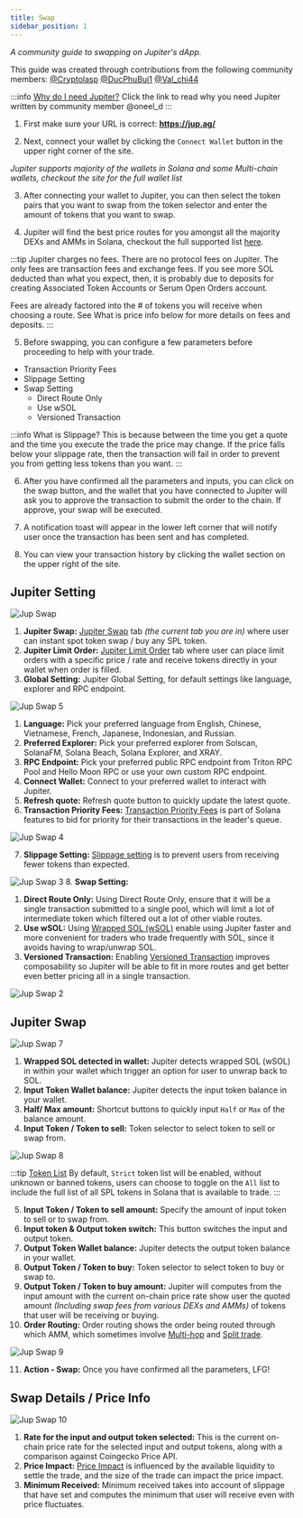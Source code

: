 ```yaml
---
title: Swap
sidebar_position: 1
---
```


*A community guide to swapping on Jupiter's dApp.*

This guide was created through contributions from the following community members:  [@Cryptolasp](https://twitter.com/cryptolasp) [@DucPhuBui1](https://twitter.com/DucPhuBui1) [@Val_chi44](https://twitter.com/Val_chi44)

:::info [Why do I need Jupiter?](https://oneel.notion.site/Jupiter-Aggregation-0ef3149cd3bb485b8e118432e6cf8472)
Click the link to read why you need Jupiter written by community member @oneel_d
:::

1. First make sure your URL is correct: **https://jup.ag/**

2. Next, connect your wallet by clicking the `Connect Wallet` button in the upper right corner of the site.

<!-- ![Jup Swap 6](//img/jup-swap/jup-swap6.png) -->

*Jupiter supports majority of the wallets in Solana and some Multi-chain wallets, checkout the site for the full wallet list*

3. After connecting your wallet to Jupiter, you can then select the token pairs that you want to swap from the token selector and enter the amount of tokens that you want to swap. 

4. Jupiter will find the best price routes for you amongst all the majority DEXs and AMMs in Solana, checkout the full supported list [here](/ecosystem/DEXsAMMs).

:::tip Jupiter charges no fees.
There are no protocol fees on Jupiter.  The only fees are transaction fees and exchange fees.  If you see more SOL deducted than what you expect, then, it is probably due to deposits for creating Associated Token Accounts or Serum Open Orders account. 

Fees are already factored into the # of tokens you will receive when choosing a route.
See What is price info below for more details on fees and deposits.
:::

<!-- <details open>
<summary>What is price info?</summary>

<b>Below the swap button, you will see important price information.</b>
<ul>
<li><b>Rate:</b> This will show you the price you are paying for the selected route. You can click to toggle this rate.</li>
<li><b>Within x% of CoinGecko:</b>  Jupiter will check if the rate you are getting is close to the market rate.  If the price you will pay is 2% or greater than the price on CoinGecko we will show you a warning.</li>
<li><b>Price impact:</b>  The size of your trade can also affect the rate that you get.  Price impact measure how much the size of your trade is affecting your price.  Jupiter will show a warning if it 2% or greater.</li>
<li><b>Minimum Received:</b>  This is the minimum amount of tokens you are guaranteed to received and is based on your slippage settings but also has factored in all the fees.</li>
<li><b>Fees paid to xxx:</b>  These are the exchange fees paid and there is a fee paid per hop in a route.</li>
<li><b>Transaction Fee:</b>  This is the fee you will pay for the transaction regardless if the transaction is successful or not.</li>
<li><b>Deposit:</b>  This is the rent paid to create an ATA account that will hold your token data, e.g. how much token you own. Or it is the rent paid to create a Serum OpenOrders account needed to trade on Serum.  Your deposit can be reclaimed by closing those accounts.  You can use this tool to reclaim them.</li>
</ul>
</details> -->

5. Before swapping, you can configure a few parameters before proceeding to help with your trade.
- Transaction Priority Fees
- Slippage Setting
- Swap Setting 
    - Direct Route Only
    - Use wSOL
    - Versioned Transaction

:::info What is Slippage?
This is because between the time you get a quote and the time you execute the trade the price may change.  If the price falls below your slippage rate, then the transaction will fail in order to prevent you from getting less tokens than you want.
:::

6. After you have confirmed all the parameters and inputs, you can click on the swap button, and the wallet that you have connected to Jupiter will ask you to approve the transaction to submit the order to the chain. If approve, your swap will be executed.

7. A notification toast will appear in the lower left corner that will notify user once the transaction has been sent and has completed.

8. You can view your transaction history by clicking the wallet section on the upper right of the site. 

## Jupiter Setting

![Jup Swap](//img/jup-swap/jup-swap.png)

1. **Jupiter Swap:** [Jupiter Swap](https://jup.ag/) tab *(the current tab you are in)* where user can instant spot token swap / buy any SPL token. 
2. **Jupiter Limit Order:** [Jupiter Limit Order](https://jup.ag/limit) tab where user can place limit orders with a specific price / rate and receive tokens directly in your wallet when order is filled. 
3. **Global Setting:** Jupiter Global Setting, for default settings like language, explorer and RPC endpoint.

![Jup Swap 5](//img/jup-swap/jup-swap5.png)
   1. **Language:** Pick your preferred language from English, Chinese, Vietnamese, French, Japanese, Indonesian, and Russian.
   2. **Preferred Explorer:** Pick your preferred explorer from Solscan, SolanaFM, Solana Beach, Solana Explorer, and XRAY.
   3. **RPC Endpoint:** Pick your preferred public RPC endpoint from Triton RPC Pool and Hello Moon RPC or use your own custom RPC endpoint. 
4. **Connect Wallet:** Connect to your preferred wallet to interact with Jupiter.
5. **Refresh quote:** Refresh quote button to quickly update the latest quote.
6. **Transaction Priority Fees:** [Transaction Priority Fees](https://docs.solana.com/proposals/fee_transaction_priority) is part of Solana features to bid for priority for their transactions in the leader's queue.

![Jup Swap 4](//img/jup-swap/jup-swap4.png)

7. **Slippage Setting:** [Slippage setting](/docs/notes/price-impact-slippage-price-warning#slippage) is to prevent users from receiving fewer tokens than expected. 

![Jup Swap 3](//img/jup-swap/jup-swap3.png)
8. **Swap Setting:** 
   1. **Direct Route Only:** Using Direct Route Only, ensure that it will be a single transaction submitted to a single pool, which will limit a lot of intermediate token which filtered out a lot of other viable routes.
   2. **Use wSOL:** Using [Wrapped SOL (wSOL)](/docs/notes/wrapped-sol) enable using Jupiter faster and more convenient for traders who trade frequently with SOL, since it avoids having to wrap/unwrap SOL.
   3. **Versioned Transaction:** Enabling [Versioned Transaction](/docs/Integrating-jupiter/additional-guides/composing-with-versioned-transaction) improves composability so Jupiter will be able to fit in more routes and get better even better pricing all in a single transaction.

![Jup Swap 2](//img/jup-swap/jup-swap2.png)

## Jupiter Swap

![Jup Swap 7](//img/jup-swap/jup-swap7.png)

1. **Wrapped SOL detected in wallet:** Jupiter detects wrapped SOL (wSOL) in within your wallet which trigger an option for user to unwrap back to SOL.
2. **Input Token Wallet balance:** Jupiter detects the input token balance in your wallet.
3. **Half/ Max amount:** Shortcut buttons to quickly input `Half` or `Max` of the balance amount.
4. **Input Token / Token to sell:** Token selector to select token to sell or swap from.

![Jup Swap 8](//img/jup-swap/jup-swap8.png)

:::tip [Token List](/docs/api/token-list-api#our-ui-on-jupag)
By default, `Strict` token list will be enabled, without unknown or banned tokens, users can choose to toggle on the `All` list to include the full list of all SPL tokens in Solana that is available to trade.
:::

5. **Input Token / Token to sell amount:** Specify the amount of input token to sell or to swap from.
6. **Input token & Output token switch:** This button switches the input and output token.
7. **Output Token Wallet balance:** Jupiter detects the output token balance in your wallet.
8. **Output Token / Token to buy:** Token selector to select token to buy or swap to.
9. **Output Token / Token to buy amount:** Jupiter will computes from the input amount with the current on-chain price rate show user the quoted amount *(Including swap fees from various DEXs and AMMs)* of tokens that user will be receiving or buying.
10. **Order Routing:** Order routing shows the order being routed through which AMM, which sometimes involve [Multi-hop](/docs/how-does-jupiter-work#multi-hop-routes) and [Split trade](/docs/how-does-jupiter-work#trade-splitting).

![Jup Swap 9](//img/jup-swap/jup-swap9.png)

11. **Action - Swap:** Once you have confirmed all the parameters, LFG!


## Swap Details / Price Info

![Jup Swap 10](//img/jup-swap/jup-swap10.png)

1. **Rate for the input and output token selected:** This is the current on-chain price rate for the selected input and output tokens, along with a comparison against Coingecko Price API.
2. **Price Impact:** [Price Impact](/docs/notes/price-impact-slippage-price-warning#price-impact) is influenced by the available liquidity to settle the trade, and the size of the trade can impact the price impact.
3. **Minimum Received:** Minimum received takes into account of slippage that have set and computes the minimum that user will receive even with price fluctuates.

